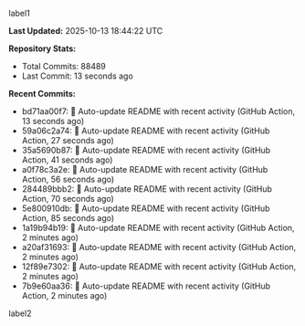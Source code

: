 
label1 
<!-- ACTIVITY_START -->
**Last Updated:** 2025-10-13 18:44:22 UTC

**Repository Stats:**
- Total Commits: 88489
- Last Commit: 13 seconds ago

**Recent Commits:**
- bd71aa00f7: 🤖 Auto-update README with recent activity (GitHub Action, 13 seconds ago)
- 59a06c2a74: 🤖 Auto-update README with recent activity (GitHub Action, 27 seconds ago)
- 35a5690b87: 🤖 Auto-update README with recent activity (GitHub Action, 41 seconds ago)
- a0f78c3a2e: 🤖 Auto-update README with recent activity (GitHub Action, 56 seconds ago)
- 284489bbb2: 🤖 Auto-update README with recent activity (GitHub Action, 70 seconds ago)
- 5e800910db: 🤖 Auto-update README with recent activity (GitHub Action, 85 seconds ago)
- 1a19b94b19: 🤖 Auto-update README with recent activity (GitHub Action, 2 minutes ago)
- a20af31693: 🤖 Auto-update README with recent activity (GitHub Action, 2 minutes ago)
- 12f89e7302: 🤖 Auto-update README with recent activity (GitHub Action, 2 minutes ago)
- 7b9e60aa36: 🤖 Auto-update README with recent activity (GitHub Action, 2 minutes ago)
<!-- ACTIVITY_END -->

label2
